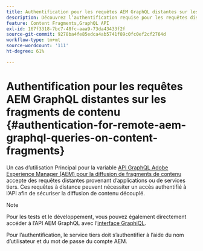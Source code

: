 ```yaml
---
title: Authentification pour les requêtes AEM GraphQL distantes sur les fragments de contenu
description: Découvrez l’authentification requise pour les requêtes distantes GraphQL d’AEM afin de sécuriser votre diffusion de contenu découplé.
feature: Content Fragments,GraphQL API
exl-id: 167f3318-7bc7-48fc-aaa9-73da43433f2f
source-git-commit: 9278ba4fe85edca4ab5741f89c0fc0ef2cf2764d
workflow-type: tm+mt
source-wordcount: '111'
ht-degree: 61%

---
```


# Authentification pour les requêtes AEM GraphQL distantes sur les fragments de contenu {#authentication-for-remote-aem-graphql-queries-on-content-fragments}

Un cas d’utilisation Principal pour la variable [API GraphQL Adobe Experience Manager (AEM) pour la diffusion de fragments de contenu](/help/assets/content-fragments/graphql-api-content-fragments.md) accepte des requêtes distantes provenant d’applications ou de services tiers. Ces requêtes à distance peuvent nécessiter un accès authentifié à l’API afin de sécuriser la diffusion de contenu découplé.

>[!NOTE]
>
>Pour les tests et le développement, vous pouvez également directement accéder à l’API AEM GraphQL avec l’[interface GraphiQL](/help/assets/content-fragments/graphql-api-content-fragments.md#graphiql-interface).

Pour l’authentification, le service tiers doit s’authentifier à l’aide du nom d’utilisateur et du mot de passe du compte AEM.

<!-- 6.5.10.0 - does this content/page need to be migrated? -->

<!--
For authentication the third party service needs to [retrieve an Access Token](#retrieving-access-token), that can then be [used in the GraphQL Request](#use-access-token-in-graphql-request).

## Retrieving an Access Token {#retrieving-access-token}

See [Generating Access Tokens for Server Side APIs](/help/sites-developing/generating-access-tokens-for-server-side-apis.md) for full details.

## Using the Access Token in a GraphQL Request {#use-access-token-in-graphql-request}

For a third party service to connect with an AEM instance it needs to have an *Access Token*. The service must then add this token to the `Authorization` header on the POST request. 

For example, a GraphQL Authorization Header:

```xml
Authorization: Bearer <access_token>
```

## Permission Requirements {#permission-requirements}

All requests made using the access token will actually be made *by the user account that generated the token*. 

This means that you need to check that the account has the permissions required to run GraphQL queries. 

You can check this by using GraphiQL on the local instance.
-->
